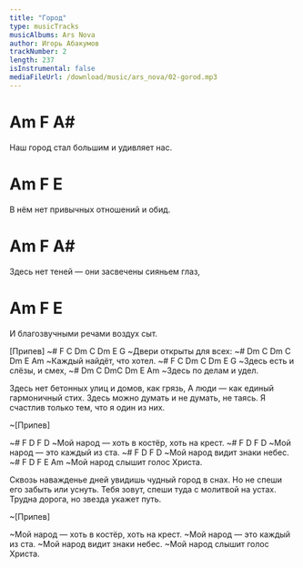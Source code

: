 ```yaml
---
title: "Город"
type: musicTracks
musicAlbums: Ars Nova
author: Игорь Абакумов
trackNumber: 2
length: 237
isInstrumental: false
mediaFileUrl: /download/music/ars_nova/02-gorod.mp3
---
```


#            Am           F         A#
Наш город стал большим и удивляет нас.
#              Am         F        E
В нём нет привычных отношений и обид.
#             Am           F       A#
Здесь нет теней — они засвечены сияньем глаз,
#         Am        F           E
И благозвучными речами воздух сыт.

[Припев]
~#  F C Dm  C Dm  E   G
~Двери открыты для всех:
~# Dm C   Dm C     Dm E Am
~Каждый найдёт, что хотел.
~#  F   C    Dm  C Dm  E   G
~Здесь есть и слёзы,  и смех,
~#  Dm   C  DmC  Dm E Am
~Здесь по делам и  удел.

Здесь нет бетонных улиц и домов, как грязь,
А люди — как единый гармоничный стих.
Здесь можно думать и не думать, не таясь.
Я счастлив только тем, что я один из них.

~[Припев]

~# F     D               F             D
~Мой народ — хоть в костёр, хоть на крест.
~# F     D         F          D
~Мой народ — это каждый из ста.
~# F     D          F      D
~Мой народ видит знаки небес.
~# F     D          F E       Am
~Мой народ слышит голос Христа.

Сквозь наважденье дней увидишь чудный город в снах.
Но не спеши его забыть или уснуть.
Тебя зовут, спеши туда с молитвой на устах.
Трудна дорога, но звезда укажет путь.

~[Припев]

~Мой народ — хоть в костёр, хоть на крест.
~Мой народ — это каждый из ста.
~Мой народ видит знаки небес.
~Мой народ слышит голос Христа.
